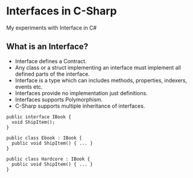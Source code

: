 # Interfaces in C-Sharp
My experiments with Interface in C#

## What is an Interface?
- Interface defines a Contract. 
- Any class or a struct implementing an interface must implement all defined parts of the interface.
- Interface is a type which can includes methods, properties, indexers, events etc.
- Interfaces provide no implementation just definitions.
- Interfaces supports Polymorphism. 
- C-Sharp supports multiple inheritance of interfaces.

```
public interface IBook {
  void ShipItem();
}

public class Ebook : IBook {
  public void ShipItem() { ... }
}

public class Hardcore : IBook {
  public void ShipItem() { ... }
}

```
